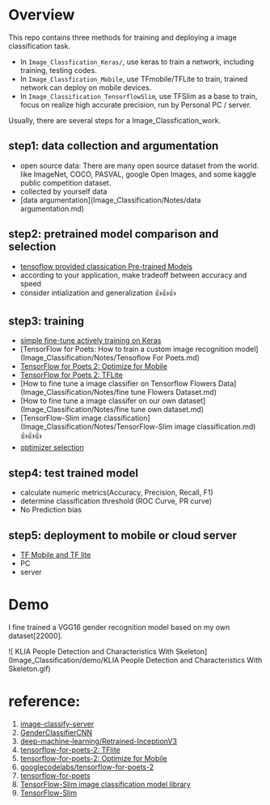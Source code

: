 # Overview

This repo contains three methods for training and deploying a image classification task.

* In `Image_Classfication_Keras/`, use keras to train a network, including training, testing codes.
* In `Image_Classfication_Mobile`, use TFmobile/TFLite to train, trained network can deploy on mobile devices.
* In `Image_Classification_TensorflowSlim`, use TFSlim as a base to train, focus on realize high accurate precision, run by Personal PC / server.

Usually, there are several steps for a Image_Classfication_work.

## step1: data collection and argumentation
  * open source data: There are many open source dataset from the world. like ImageNet, COCO, PASVAL, google Open Images, and some kaggle public competition dataset.
  * collected by yourself data
  * [data argumentation](Image_Classification/Notes/data argumentation.md)

## step2: pretrained model comparison and selection
  * [tensoflow provided classication Pre-trained Models](https://github.com/tensorflow/models/tree/master/research/slim#pre-trained-models)
  * according to your application, make tradeoff between accuracy and speed
  * consider intialization and generalization :thumbsup::thumbsup::thumbsup:

## step3: training
  * [simple fine-tune actively training on Keras]()
  * [TensorFlow for Poets: How to train a custom image recognition model](Image_Classification/Notes/Tensoflow For Poets.md)
  * [TensorFlow for Poets 2: Optimize for Mobile]()
  * [TensorFlow for Poets 2: TFLite]()
  * [How to fine tune a image classifier on Tensorflow Flowers Data](Image_Classification/Notes/fine tune Flowers Dataset.md)
  * [How to fine tune a image classifer on our own dataset](Image_Classification/Notes/fine tune own dataset.md)
  * [TensorFlow-Slim image classification](Image_Classification/Notes/TensorFlow-Slim image classification.md) :thumbsup::thumbsup::thumbsup:
  * [optimizer selection](Image_Classification/Notes/optimizer.md)

## step4: test trained model
  * calculate numeric metrics(Accuracy, Precision, Recall, F1)
  * determine classification threshold (ROC Curve, PR curve)
  * No Prediction bias


## step5: deployment to mobile or cloud server

* [TF Mobile and TF lite]()
* PC
* server

# Demo
I fine trained a VGG16 gender recognition model based on my own dataset[22000].

![ KLIA People Detection and Characteristics With Skeleton](Image_Classification/demo/KLIA People Detection and Characteristics With Skeleton.gif)



# reference:
1. [image-classify-server](https://github.com/ccd97/image-classify-server)
2. [GenderClassifierCNN](https://github.com/scoliann/GenderClassifierCNN/blob/master/genderClassification.py)
3. [deep-machine-learning/Retrained-InceptionV3](https://github.com/deep-machine-learning/Retrained-InceptionV3)
4. [tensorflow-for-poets-2: TFlite](https://codelabs.developers.google.com/codelabs/tensorflow-for-poets-2-tflite/#0)
5. [tensorflow-for-poets-2: Optimize for Mobile](https://codelabs.developers.google.com/codelabs/tensorflow-for-poets-2/#0)
6. [googlecodelabs/tensorflow-for-poets-2](https://github.com/googlecodelabs/tensorflow-for-poets-2)
7. [tensorflow-for-poets](https://codelabs.developers.google.com/codelabs/tensorflow-for-poets/#0)
8. [TensorFlow-Slim image classification model library](https://github.com/tensorflow/models/blob/master/research/slim/README.md)
9. [TensorFlow-Slim](https://github.com/tensorflow/tensorflow/blob/master/tensorflow/contrib/slim/README.md)
